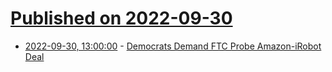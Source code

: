 # [Published on 2022-09-30](index.md)

* [2022-09-30, 13:00:00](https://politics.slashdot.org/story/22/09/29/2331237/democrats-demand-ftc-probe-amazon-irobot-deal?utm_source=rss1.0mainlinkanon&utm_medium=feed) - [Democrats Demand FTC Probe Amazon-iRobot Deal](https://politics.slashdot.org/story/22/09/29/2331237/democrats-demand-ftc-probe-amazon-irobot-deal?utm_source=rss1.0mainlinkanon&utm_medium=feed)
